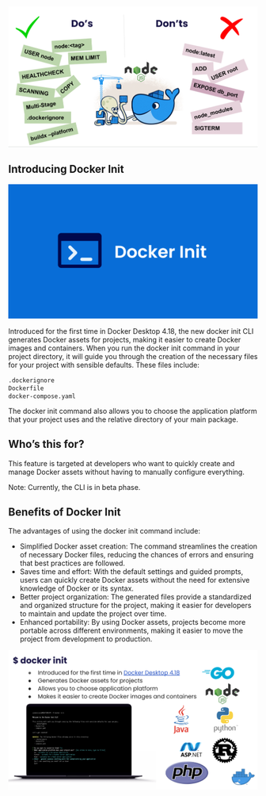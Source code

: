 
![best practice](bestpractices.png)


## Introducing Docker Init

![docker init](dockerinit.png)

Introduced for the first time in Docker Desktop 4.18, the new docker init CLI generates Docker assets for projects, making it easier to create Docker images and containers. When you run the docker init command in your project directory, it will guide you through the creation of the necessary files for your project with sensible defaults. These files include:

```
.dockerignore
Dockerfile
docker-compose.yaml
```

The docker init command also allows you to choose the application platform that your project uses and the relative directory of your main package. 

## Who’s this for?

This feature is targeted at developers who want to quickly create and manage Docker assets without having to manually configure everything. 

Note: Currently, the CLI is in beta phase. 


## Benefits of Docker Init

The advantages of using the docker init command include:

- Simplified Docker asset creation: The command streamlines the creation of necessary Docker files, reducing the chances of errors and ensuring that best practices are followed.
- Saves time and effort: With the default settings and guided prompts, users can quickly create Docker assets without the need for extensive knowledge of Docker or its syntax.
- Better project organization: The generated files provide a standardized and organized structure for the project, making it easier for developers to maintain and update the project over time.
- Enhanced portability: By using Docker assets, projects become more portable across different environments, making it easier to move the project from development to production.

![docker init intro](dockerinit-intro.png)
